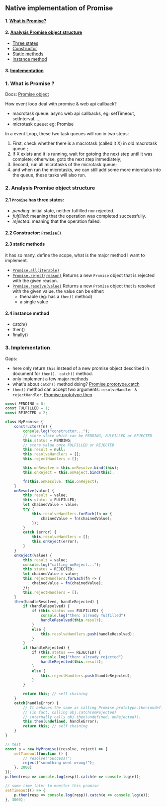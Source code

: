 ## Native implementation of Promise
#### 1. [What is Promise?](#p1)  

#### 2. [Analysis Promise object structure](#p2)  
- [Three states](#p2-1)
- [Constructor](#p2-2)
- [Static methods](#p2-3)
- [Instance method](#p2-4)

#### 3. [Implementation](#p3)  

<div id="p1" />

### 1. What is Promise ?

Docs: [Promise object](https://developer.mozilla.org/en-US/docs/Web/JavaScript/Reference/Global_Objects/Promise)

How event loop deal with promise & web api callback?
- macrotask queue: async web api callbacks, eg: setTimeout, setInterval......
- microtask queue: eg: Promise
	
In a event Loop, these two task queues will run in two steps:

1.  First, check whether there is a macrotask (called it X) in old macrotask queue ;
2.  If X exists and it is running, wait for gotoing the next step until it was complete; otherwise, goto the next step immediately;
3.  Second, run all microtasks of the microtask queue;
4.  and when run the microtasks, we can still add some more microtaks into the queue, these tasks will also run.

<div id="p2" />

### 2. Analysis Promise object structure

<div id="p2-1" />

#### 2.1 `Promise`  has three states:

-   _pending_: initial state, neither fulfilled nor rejected.
-   _fulfilled_: meaning that the operation was completed successfully.
-   _rejected_: meaning that the operation failed.

<div id="p2-2" />

#### 2.2 Constructor: [`Promise()`](https://developer.mozilla.org/en-US/docs/Web/JavaScript/Reference/Global_Objects/Promise/Promise)

<div id="p2-3" />

#### 2.3  static methods
it has so many, define the scope, what is the major method I want to implement.
- [`Promise.all(iterable)`](https://developer.mozilla.org/en-US/docs/Web/JavaScript/Reference/Global_Objects/Promise/all)
- [`Promise.reject(reason)`](https://developer.mozilla.org/en-US/docs/Web/JavaScript/Reference/Global_Objects/Promise/reject)
	Returns a new  `Promise`  object that is rejected with the given reason.
- [`Promise.resolve(value)`](https://developer.mozilla.org/en-US/docs/Web/JavaScript/Reference/Global_Objects/Promise/resolve)
	Returns a new `Promise` object that is resolved with the given value. the value can be either:
	- thenable (eg: has a `then()` method)
	- a single value

<div id="p2-4" />

#### 2.4 instance method
- catch()
- then()
- finally()

<div id="p3" />

### 3. Implementation
Gaps:
- here only return `this` instead of a new promise object described in document for `then(). catch()` method.
- only implement a few major methods
- what's about `catch()` method doing?  [Promise.prototype.catch](https://developer.mozilla.org/en-US/docs/Web/JavaScript/Reference/Global_Objects/Promise/catch)
- `then()` method can accept two arguments: `resolveHandler & rejectHandler`, [Promise.prototype.then](https://developer.mozilla.org/en-US/docs/Web/JavaScript/Reference/Global_Objects/Promise/then)
```js
const PENDING = 0;
const FULFILLED = 1;
const REJECTED = 2;

class MyPromise {
    constructor(fn) {
        console.log("constructor...");
        // store state which can be PENDING, FULFILLED or REJECTED
        this.status = PENDING;
        // store value once FULFILLED or REJECTED
        this.result = null;
        this.resolveHandlers = [];
        this.rejectHandlers = [];

        this.onResolve = this.onResolve.bind(this);
        this.onReject = this.onReject.bind(this);

        fn(this.onResolve, this.onReject);
    }
    onResolve(value) {
        this.result = value;
        this.status = FULFILLED;
        let chainedValue = value;
        try {
            this.resolveHandlers.forEach(fn => {
                chainedValue = fn(chainedValue);
            });
        }
        catch (error) {
            this.resolveHandlers = [];
            this.onReject(error);
        }
    }
    onReject(value) {
        this.result = value;
        console.log("calling onReject...");
        this.status = REJECTED;
        let chainedValue = value;
        this.rejectHandlers.forEach(fn => {
            chainedValue = fn(chainedValue);
        });
        this.rejectHandlers = [];
    }
    then(handleResolved, handleRejected) {
        if (handleResolved) {
            if (this.status === FULFILLED) {
                console.log("then: already fulfilled")
                handleResolved(this.result);
            }
            else {
                this.resolveHandlers.push(handleResolved);
            }
        }
        if (handleRejected) {
            if (this.status === REJECTED) {
                console.log("then: already rejected")
                handleRejected(this.result);
            }
            else {
                this.rejectHandlers.push(handleRejected);
            }
        }

        return this; // self chaining
    }
    catch(handleError) {
        // It behaves the same as calling Promise.prototype.then(undefined, onRejected) 
        // (in fact, calling obj.catch(onRejected)
        // internally calls obj.then(undefined, onRejected)).
        this.then(undefined, handleError);
        return this; // self chaining
    }
}

// test
const p = new MyPromise((resolve, reject) => {
    setTimeout(function () {
        // resolve("Success!")
        reject("soemthing went wrong!");
    }, 2000)
});
p.then(resp => console.log(resp)).catch(e => console.log(e));

// some time later to monitor this promise
setTimeout(() => {
    p.then(resp => console.log(resp)).catch(e => console.log(e));
}, 3000);
```
